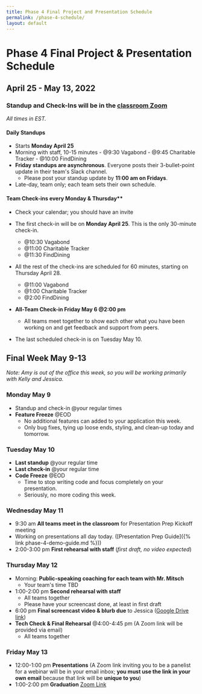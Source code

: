 ```yaml
---
title: Phase 4 Final Project and Presentation Schedule
permalink: /phase-4-schedule/
layout: default
---
```


# Phase 4 Final Project & Presentation Schedule

## April 25 - May 13, 2022

### Standup and Check-Ins will be in the [classroom Zoom](https://us02web.zoom.us/j/88017099254?pwd=S0dXVDlNaE1wWU1uTE5mVFFDa0xoZz09)

*All times in EST.*

#### Daily Standups

- Starts **Monday April 25**
- Morning with staff, 10-15 minutes
      - @9:30 Vagabond
      - @9:45 Charitable Tracker
      - @10:00 FindDining
- **Friday standups are asynchronous**. Everyone posts their 3-bullet-point update in their team's Slack channel.
    - Please post your standup update by **11:00 am on Fridays**.
- Late-day, team only; each team sets their own schedule.

#### Team Check-ins every Monday & Thursday**

- Check your calendar; you should have an invite
- The first check-in will be on **Monday April 25**. This is the only 30-minute check-in.
    - @10:30 Vagabond
    - @11:00 Charitable Tracker
    - @11:30 FindDining

- All the rest of the check-ins are scheduled for 60 minutes, starting on Thursday April 28.
    - @11:00 Vagabond
    - @1:00 Charitable Tracker
    - @2:00 FindDining
- **All-Team Check-in Friday May 6 @2:00 pm**
    - All teams meet together to show each other what you have been working on and get feedback and support from peers.
- The last scheduled check-in is on Tuesday May 10.

## Final Week May 9-13

*Note: Amy is out of the office this week, so you will be working primarily with Kelly and Jessica.*

### Monday May 9

- Standup and check-in @your regular times
- **Feature Freeze** @EOD
    - No additional features can added to your application this week.
    - Only bug fixes, tying up loose ends, styling, and clean-up today and tomorrow.

### Tuesday May 10

- **Last standup** @your regular time
- **Last check-in** @your regular time
- **Code Freeze** @EOD
    - Time to stop writing code and focus completely on your presentation.
    - Seriously, no more coding this week.

### Wednesday May 11

- 9:30 am **All teams meet in the classroom** for Presentation Prep Kickoff meeting
- Working on presentations all day today. ([Presentation Prep Guide]({% link phase-4-demo-guide.md %}))
- 2:00-3:00 pm **First rehearsal with staff** (*first draft, no video expected*)

### Thursday May 12

- Morning: **Public-speaking coaching for each team with Mr. Mitsch**
    - Your team's time TBD
- 1:00-2:00 pm **Second rehearsal with staff**
    - All teams together
    - Please have your screencast done, at least in first draft
- 6:00 pm **Final screencast video & blurb due** to Jessica  ([Google Drive link](https://drive.google.com/drive/folders/1YVwm2f6juqblb6Qg24pQxbGO5vDboUw1?usp=sharing))
- **Tech Check & Final Rehearsal** @4:00-4:45 pm (A Zoom link will be provided via email)
    - All teams together

### Friday May 13

- 12:00-1:00 pm **Presentations** (A Zoom link inviting you to be a panelist for a webinar will be in your email inbox; **you must use the link in your own email** because that link will be **unique to you**)
- 1:00-2:00 pm **Graduation** [Zoom Link](https://us02web.zoom.us/j/84823418905?pwd=Vmh6bWxGUTlkOVJHRHV6VHBnOFZNZz09)
